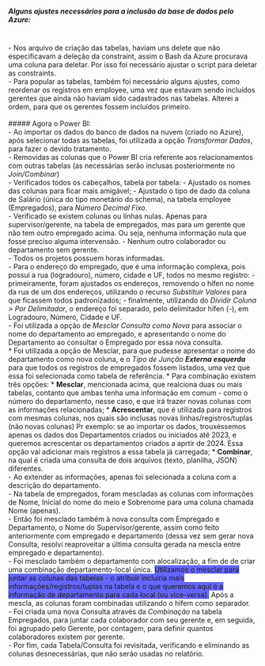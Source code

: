 ##### Alguns ajustes necessários para a inclusão da base de dados pelo Azure:
<br>
- Nos arquivo de criação das tabelas, haviam uns delete que não especificavam a deleção da constraint, assim o Bash da Azure procurava uma coluna para deletar. Por isso foi necessário ajustar o script para deletar as constraints.
<br>
- Para popular as tabelas, também foi necessário alguns ajustes, como reordenar os registros em employee, uma vez que estavam sendo incluídos gerentes que ainda não haviam sido cadastrados nas tabelas. Alterei a ordem, para que os gerentes fossem incluídos primeiro.
<br><br>
##### Agora o Power BI:
<br>
- Ao importar os dados do banco de dados na nuvem (criado no Azure), após selecionar todas as tabelas, foi utilizada a opção <i>Transformar Dados</i>, para fazer o devido tratamento.
<br>
- Removidas as colunas que o Power BI cria referente aos relacionamentos com outras tabelas (as necessárias serão inclusas posteriormente no <i>Join/Combinar</i>)
<br>
- Verificados todos os cabeçalhos, tabela por tabela:
  -  Ajustado os nomes das colunas para ficar mais amigável;
  -  Ajustado o tipo de dado da coluna de Salário (única do tipo monetário do schema), na tabela employee (Empregados), para <i>Número Decimal Fixo</i>.
<br>
- Verificado se existem colunas ou linhas nulas. Apenas para supervisor/gerente, na tabela de empregados, mas para um gerente que não tem outro empregado acima. Ou seja, nenhuma informação nula que fosse preciso alguma intervensão.
- Nenhum outro colaborador ou departamento sem gerente.
<br>
- Todos os projetos possuem horas informadas.
<br>
- Para o endereço do empregado, que é uma informação complexa, pois possui a rua (logradouro), número, cidade e UF, todos no mesmo registro:
  -  primeiramente, foram ajustados os endereços, removendo o hífen no nome da rua de um dos endereços, utilizando o recurso <i>Substituir Valores</i> para que ficassem todos padronizados;
  -  finalmente, utilizando do <i>Dividir Coluna > Por Delimitador</i>, o endereço foi separado, pelo delimitador hífen (-), em Logradouro, Número, Cidade e UF.
  <br>
- Foi utilizada a opção de <i>Mesclar Consulta como Nova</i> para associar o nome do departamento ao empregado, e apresentando o nome do Departamento ao consultar o Empregado por essa nova consulta.
  <br>
  * Foi utilizada a opção de Mesclar, para que pudesse apresentar o nome do departamento como nova coluna, e o <i>Tipo de Junção <b>Externa esquerda</b></i> para que todos os registros de empregados fossem listados, uma vez que essa foi selecionada como tabela de referência.
  * Para combinação existem três opções:
    * <b>Mesclar</b>, mencionada acima, que realciona duas ou mais tabelas, contanto que ambas tenha uma informação em comum - como o número do departamento, nesse caso, e que irá trazer novas colunas com as informações relacionadas;
    * <b>Acrescentar</b>, que é utilizada para registros com mesmas colunas, nos quais são inclusas novas linhas/registros/tuplas (não novas colunas) Pr exemplo: se ao importar os dados, trouxéssemos apenas os dados dos Departamentos criados ou iniciados até 2023, e queremos acrescentar os departamentos criados a aprtir de 2024. Essa opção vai adicionar mais registros a essa tabela já carregada;
    * <b>Combinar</b>, na qual é criada uma consulta de dois arquivos (texto, planilha, JSON) diferentes.
<br>
  - Ao extender as informações, apenas foi selecionada a coluna com a descrição do departamento.
<br>
- Na tabela de empregados, foram mescladas as colunas com informações de Nome, Inicial do nome do meio e Sobrenome para uma coluna chamada Nome (apenas).
<br>
- Então foi mesclado também à nova consulta com Empregado e Departamento, o Nome do Supervisor/gerente, assim como feito anteriormente com empregado e departamento (dessa vez sem gerar nova Consulta, resolvi reaproveitar a última consulta gerada na mescla entre empregado e departamento).
<br>
- Foi mesclado também o departamento com alocalização, a fim de de criar uma combinação departamento-local única. <b style="background-color: #66F; font-weight: normal;">Utilizamos o mesclar para juntar as colunas das tabelas - o atribuir incluiria mais informações/registros/tuplas na tabela e o que queremos aqui é a informação de departamento para cada local (ou vice-versa).</b> Após a mescla, as colunas foram combinadas utilizando o hífem como separador.
<br>
- Foi criada uma nova Consulta através da <i>Combinação</i> na tabela Empregados, para juntar cada colaborador com seu gerente e, em seguida, foi agrupado pelo Gerente, por contagem, para definir quantos colaboradores existem por gerente.
<br>
- Por fim, cada Tabela/Consulta foi revisitada, verificando e eliminando as colunas desnecessárias, que não seráo usadas no relatório.
